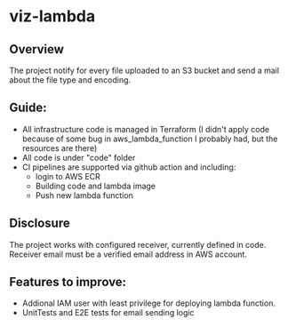 # viz-lambda

## Overview
The project notify for every file uploaded to an S3 bucket and send a mail about the file type and encoding.

## Guide:
- All infrastructure code is managed in Terraform (I didn't apply code because of some bug in aws_lambda_function I probably had, but the resources are there)
- All code is under "code" folder
- CI pipelines are supported via github action and including:
  - login to AWS ECR
  - Building code and lambda image
  - Push new lambda function

## Disclosure
The project works with configured receiver, currently defined in code.
Receiver email must be a verified email address in AWS account.

## Features to improve:
- Addional IAM user with least privilege for deploying lambda function.
- UnitTests and E2E tests for email sending logic
